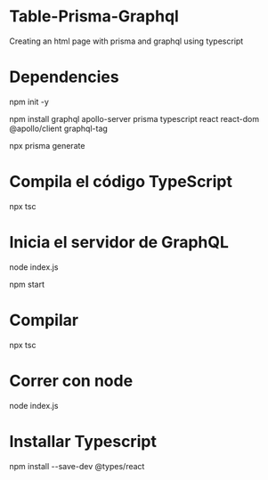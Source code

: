 # Table-Prisma-Graphql
Creating an html page with prisma and graphql using typescript

# Dependencies

npm init -y

npm install graphql apollo-server prisma typescript react react-dom @apollo/client graphql-tag

npx prisma generate


# Compila el código TypeScript
npx tsc

# Inicia el servidor de GraphQL
node index.js

npm start

# Compilar
npx tsc

# Correr con node
node index.js

# Installar Typescript

npm install --save-dev @types/react
